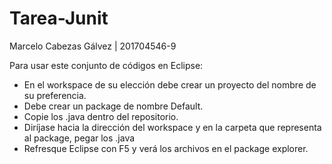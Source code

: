 # Tarea-Junit
Marcelo Cabezas Gálvez | 201704546-9

Para usar este conjunto de códigos en Eclipse:
- En el workspace de su elección debe crear un proyecto del nombre de su preferencia.
- Debe crear un package de nombre Default.
- Copie los .java dentro del repositorio.
- Diríjase hacia la dirección del workspace y en la carpeta que representa al package, pegar los .java
- Refresque Eclipse con F5 y verá los archivos en el package explorer.
